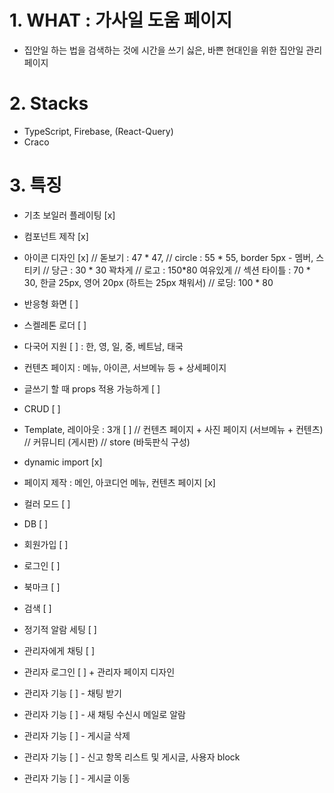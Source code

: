 # 1. WHAT : 가사일 도움 페이지
- 집안일 하는 법을 검색하는 것에 시간을 쓰기 싫은, 바쁜 현대인을 위한 집안일 관리 페이지

# 2. Stacks
- TypeScript, Firebase, (React-Query)
- Craco

# 3. 특징
- 기초 보일러 플레이팅 [x]
- 컴포넌트 제작 [x]
- 아이콘 디자인 [x]
// 돋보기 : 47 * 47, 
// circle : 55 * 55, border 5px - 멤버, 스티키
// 당근 : 30 * 30 꽉차게
// 로고 : 150*80 여유있게
// 섹션 타이틀 : 70 * 30, 한글 25px, 영어 20px (하트는 25px 채워서)
// 로딩: 100 * 80

- 반응형 화면 [ ]
- 스켈레톤 로더 [ ]
- 다국어 지원 [ ] : 한, 영, 일, 중, 베트남, 태국
- 컨텐츠 페이지 : 메뉴, 아이콘, 서브메뉴 등 + 상세페이지
- 글쓰기 할 때 props 적용 가능하게 [ ]
- CRUD [ ]

- Template, 레이아웃 : 3개 [ ]
// 컨텐츠 페이지 + 사진 페이지 (서브메뉴 + 컨텐츠)
// 커뮤니티 (게시판)
// store (바둑판식 구성)

- dynamic import [x]
- 페이지 제작 : 메인, 아코디언 메뉴, 컨텐츠 페이지 [x]


- 컬러 모드 [ ]

- DB [ ]
- 회원가입 [ ]
- 로그인 [ ]
- 북마크 [ ]
- 검색 [ ]
- 정기적 알람 세팅 [ ]
- 관리자에게 채팅 [ ]

- 관리자 로그인 [ ] + 관리자 페이지 디자인 
- 관리자 기능 [ ] - 채팅 받기
- 관리자 기능 [ ] - 새 채팅 수신시 메일로 알람
- 관리자 기능 [ ] - 게시글 삭제
- 관리자 기능 [ ] - 신고 항목 리스트 및 게시글, 사용자 block
- 관리자 기능 [ ] - 게시글 이동

